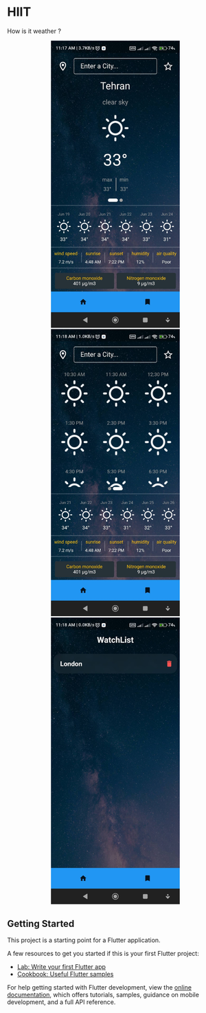 # HIIT

How is it weather ?



<p align="center">
  <img src="assets/Screenshot_2023-06-19-11-17-49-992_com.example.hiit1.jpg" width="300"/>
  <img src="assets/Screenshot_2023-06-19-11-18-09-907_com.example.hiit2.jpg" width="300"/>
  <img src="assets/Screenshot_2023-06-19-11-18-48-108_com.example.hiit3.jpg" width="300"/>
</p>

## Getting Started

This project is a starting point for a Flutter application.

A few resources to get you started if this is your first Flutter project:

- [Lab: Write your first Flutter app](https://docs.flutter.dev/get-started/codelab)
- [Cookbook: Useful Flutter samples](https://docs.flutter.dev/cookbook)

For help getting started with Flutter development, view the
[online documentation](https://docs.flutter.dev/), which offers tutorials,
samples, guidance on mobile development, and a full API reference.
